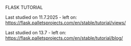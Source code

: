 FLASK TUTORIAL

Last studied on 11.7.2025 - left on: https://flask.palletsprojects.com/en/stable/tutorial/views/

Last studied on 13.7 - left on: https://flask.palletsprojects.com/en/stable/tutorial/blog/